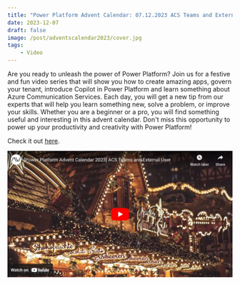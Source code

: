 ```yaml
---
title: "Power Platform Advent Calendar: 07.12.2023 ACS Teams and External User"
date: 2023-12-07
draft: false
image: /post/adventscalendar2023/cover.jpg
tags:
    - Video
---
```


Are you ready to unleash the power of Power Platform? Join us for a festive and fun video series that will show you how to create amazing apps, govern your tenant, introduce Copilot in Power Platform and learn something about Azure Communication Services. Each day, you will get a new tip from our experts that will help you learn something new, solve a problem, or improve your skills. Whether you are a beginner or a pro, you will find something useful and interesting in this advent calendar. Don't miss this opportunity to power up your productivity and creativity with Power Platform!

Check it out [here](https://youtu.be/_1A8Ra2SYj0).

[![](video.jpg)](https://youtu.be/_1A8Ra2SYj0)